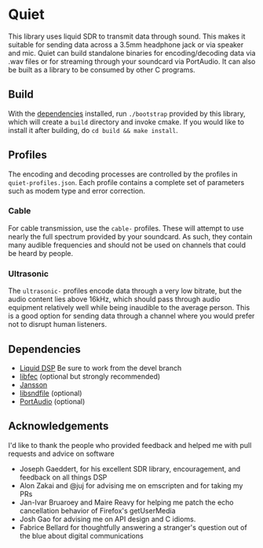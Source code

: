 <!--
#<cldoc:index>
Quiet
<!--
-->
Quiet
===========

This library uses liquid SDR to transmit data through sound. This makes it suitable for sending data across a 3.5mm headphone jack or via speaker and mic. Quiet can build standalone binaries for encoding/decoding data via .wav files or for streaming through your soundcard via PortAudio. It can also be built as a library to be consumed by other C programs.

Build
-----------

With the [dependencies](#dependencies) installed, run `./bootstrap` provided by this library, which will create a `build` directory and invoke cmake. If you would like to install it after building, do `cd build && make install`.

Profiles
-----------
The encoding and decoding processes are controlled by the profiles in `quiet-profiles.json`. Each profile contains a complete set of parameters such as modem type and error correction.

### Cable
For cable transmission, use the `cable-` profiles. These will attempt to use nearly the full spectrum provided by your soundcard. As such, they contain many audible frequencies and should not be used on channels that could be heard by people.

### Ultrasonic
The `ultrasonic-` profiles encode data through a very low bitrate, but the audio content lies above 16kHz, which should pass through audio equipment relatively well while being inaudible to the average person. This is a good option for sending data through a channel where you would prefer not to disrupt human listeners.

Dependencies
-----------
* [Liquid DSP](https://github.com/brian-armstrong/liquid-dsp/tree/devel) Be sure to work from the devel branch
* [libfec](https://github.com/brian-armstrong/libfec) (optional but strongly recommended)
* [Jansson](https://github.com/akheron/jansson)
* [libsndfile](http://www.mega-nerd.com/libsndfile/) (optional)
* [PortAudio](http://www.portaudio.com/) (optional)

Acknowledgements
-----------
I'd like to thank the people who provided feedback and helped me with pull requests and advice on software

* Joseph Gaeddert, for his excellent SDR library, encouragement, and feedback on all things DSP
* Alon Zakai and @juj for advising me on emscripten and for taking my PRs
* Jan-Ivar Bruaroey and Maire Reavy for helping me patch the echo cancellation behavior of Firefox's getUserMedia
* Josh Gao for advising me on API design and C idioms.
* Fabrice Bellard for thoughtfully answering a stranger's question out of the blue about digital communications
